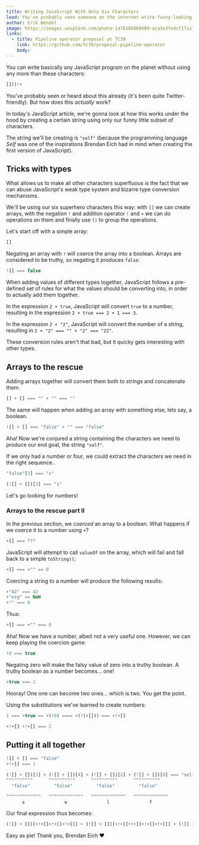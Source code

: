 ```yaml
---
title: Writing JavaScript With Only Six Characters
lead: You've probably seen someone on the internet write funny-looking but runnable JavaScript code using only six different characters. But how does that actually work?
author: Erik Wendel
image: https://images.unsplash.com/photo-1478105069489-aca3e3fedcf1?ixlib=rb-1.2.1&ixid=eyJhcHBfaWQiOjEyMDd9&dpr=1&auto=format&fit=crop&w=1000&q=80&cs=tinysrgb
links:
  - title: Pipeline operator proposal at TC39
    link: https://github.com/tc39/proposal-pipeline-operator
    body: 
---
```


You can write basically any JavaScript program on the planet without using any more than these characters:

```js
[]()!+
```

You've probably seen or heard about this already (it's been quite Twitter-friendly).
But how does this _actually_ work?

In today's JavaScript article, we're gonna look at how this works under the hood by creating a certain string using only our funny little subset of characters.

The string we'll be creating is `"self"` (because the programming language _Self_ was one of the inspirations Brendan Eich had in mind when creating the first version of JavaScript).

## Tricks with types

What allows us to make all other characters superfluous is the fact that we can abuse JavaScript's weak type system and bizarre type conversion mechanisms.

We'll be using our six superhero characters this way: with `[]` we can create arrays, with the negation `!` and addition operator `!` and `+` we can do operations on them and finally use `()` to group the operations.

Let's start off with a simple array:

```js
[]
```

Negating an array with `!` will coerce the array into a boolean. Arrays are considered to be truthy, so negating it produces `false`:

```js
![] === false
```

When adding values of different types together, JavaScript follows a pre-defined set of rules for what the values should be converting into, in order to actually add them together.

In the expression `2 + true`, JavaScript will convert `true` to a number, resulting in the expression `2 + true === 2 + 1 === 3`.

In the expression `2 + "2"`, JavaScript will convert the number of a string, resulting in `2 + "2" === "" + "2" === "22"`.

These conversion rules aren't that bad, but it quicky gets interesting with other types.

## Arrays to the rescue

Adding arrays together will convert them both to strings and concatenate them.

```js
[] + [] === "" + "" === ""
```

The same will happen when adding an array with something else, lets say, a boolean.

```js
![] + [] === "false" + "" === "false"
```

Aha! Now we're conjured a string containing the characters we need to produce our end goal, the string `"self"`.

If we only had a number or four, we could extract the characters we need in the right sequence..


```js
"false"[3] === "s"

(![] + [])[3] === "s"
```

Let's go looking for numbers!

### Arrays to the rescue part II 

In the previous section, we _coerced_ an array to a boolean.
What happens if we coerce it to a number using `+`?

```js
+[] === ???
```

JavaScript will attempt to call `valueOf` on the array, which will fail and fall back to a simple `toString()`;

```js
+[] === +"" == 0
```

Coercing a string to a number will produce the following results:

```js
+"42" === 42
+"esg" == NaN
+"" === 0
```

Thus:

```js
+[] === +"" === 0
```

Aha! Now we have a number, albeit not a very useful one.
However, we can keep playing the coercion game:


```js
!0 === true
```

Negating zero will make the falsy value of zero into a truthy boolean.
A truthy boolean as a number becomes... one!

```js
+true === 1
```

Hooray! One one can become two ones... which is two. You get the point.

Using the substitutions we've learned to create numbers:

```js
1 === +true == +(!0) ==== +(!(+[])) === +!+[]

+!+[] +!+[] === 2
```

## Putting it all together

```js
![] + [] === "false"
+!+[] === 1

(![] + [])[3] + (![] + [])[4] + (![] + [])[2] + (![] + [])[0] === "self"
^^^^^^^^^^      ^^^^^^^^^^      ^^^^^^^^^^      ^^^^^^^^^^      
  "false"         "false"         "false"         "false"       

^^^^^^^^^^^^^   ^^^^^^^^^^^^^   ^^^^^^^^^^^^^   ^^^^^^^^^^^^^    
      s               e               l               f         
```

Our final expression thus becomes:


```js
(![] + [])[+!+[]+!+[]+!+[]] + (![] + [])[+!+[]+!+[]+!+[]+!+[]] + (![] + [])[+!+[]+!+[]] (![] + [])[+[]]

```

Easy as pie!
Thank you, Brendan Eich ❤️















